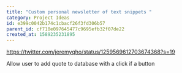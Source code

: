 ```yaml
---
title: "Custom personal newsletter of text snippets "
category: Project Ideas
id: e399c0042b174c1cbacf26f3fd306b57
parent_id: cf710e097645477c9695efb32f07de22
created_at: 1589235231895
---
```


https://twitter.com/jeremyqho/status/1259569612703674368?s=19

Allow user to add quote to database with a click if a button 
                
